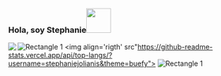 ### Hola, soy Stephanie<img src="https://media.giphy.com/media/mGcNjsfWAjY5AEZNw6/giphy.gif" width="50">

![Rectangle 1](https://user-images.githubusercontent.com/65919895/114769967-84fb8800-9d30-11eb-9d26-85f1e4a312cc.png)
<img align='left' src="https://github-readme-stats.vercel.app/api?username=stephaniejolianis&theme=buefy&show_icons=true">
<img align='rigth' src"https://github-readme-stats.vercel.app/api/top-langs/?username=stephaniejolianis&theme=buefy">
![Rectangle 1](https://user-images.githubusercontent.com/65919895/114769967-84fb8800-9d30-11eb-9d26-85f1e4a312cc.png)






<!--
**StephanieJolianis/StephanieJolianis** is a ✨ _special_ ✨ repository because its `README.md` (this file) appears on your GitHub profile.

Here are some ideas to get you started:

- 🔭 I’m currently working on ...
- 🌱 I’m currently learning ...
- 👯 I’m looking to collaborate on ...
- 🤔 I’m looking for help with ...
- 💬 Ask me about ...
- 📫 How to reach me: ...
- 😄 Pronouns: ...
- ⚡ Fun fact: ...
-->
